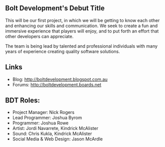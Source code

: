 ## Bolt Development's Debut Title

This will be our first project, in which we will be getting to know each other and enhancing our skills and communication. We seek to create a fun and immersive experience that players will enjoy, and to put forth an effort that other developers can appreciate.

The team is being lead by talented and professional individuals with many years of experience creating quality software solutions.

## Links

* Blog: http://boltdevelopment.blogspot.com.au
* Forums: http://boltdevelopment.boards.net


## BDT Roles:

* Project Manager: Nick Rogers
* Lead Programmer: Joshua Byrom
* Programmer: Joshua Rowe
* Artist: Jordi Navarrete, Kindrick McAlister
* Sound: Chris Kukla, Kindrick McAlister
* Social Media & Web Design: Jason McArdle

